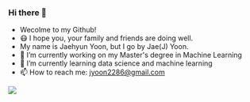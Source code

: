 ### Hi there 👋

<!--
**jyoon2286/jyoon2286** is a ✨ _special_ ✨ repository because its `README.md` (this file) appears on your GitHub profile.

Here are some ideas to get you started:
- 👯 I’m looking to collaborate on ...
- 🤔 I’m looking for help with ...
- ⚡ Fun fact: ...

-->
- Wecolme to my Github! 
- 😷 I hope you, your family and friends are doing well. <br>
- My name is Jaehyun Yoon, but I go by Jae(J) Yoon. 
- 🔭 I’m currently working on my Master's degree in Machine Learning
- 🌱 I’m currently learning data science and machine learning 
- 📫 How to reach me: jyoon2286@gmail.com


![](https://komarev.com/ghpvc/?username=jyoon2286&color=brightgreen)
